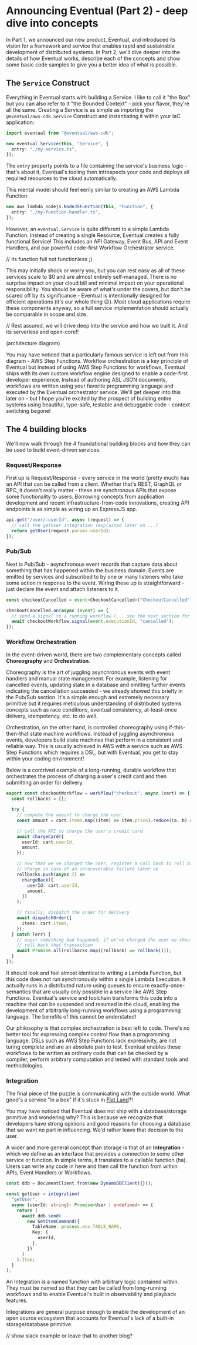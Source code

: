# Announcing Eventual (Part 2) - deep dive into concepts

In Part 1, we announced our new product, Eventual, and introduced its vision for a framework and service that enables rapid and sustainable development of distributed systems. In Part 2, we'll dive deeper into the details of how Eventual works, describe each of the concepts and show some basic code samples to give you a better idea of what is possible.

## The `Service` Construct

Everything in Eventual starts with building a Service. I like to call it "the Box" but you can also refer to it "the Bounded Context" - pick your flavor, they're all the same. Creating a Service is as simple as importing the `@eventual/aws-cdk.Service` Construct and instantiating it within your IaC application:

```ts
import eventual from "@eventual/aws-cdk";

new eventual.Service(this, "Service", {
  entry: "./my-service.ts",
});
```

The `entry` property points to a file containing the service's business logic - that's about it, Eventual's tooling then introspects your code and deploys all required resources to the cloud automatically.

This mental model should feel eerily similar to creating an AWS Lambda Function:

```ts
new aws_lambda_nodejs.NodeJSFunction(this, "Function", {
  entry: "./my-function-handler.ts",
});
```

However, an `eventual.Service` is quite different to a simple Lambda Function. Instead of creating a single Resource, Eventual creates a fully functional Service! This includes an API Gateway, Event Bus, API and Event Handlers, and our powerful code-first Workflow Orchestrator service.

// its function full not functionless ;)

This may initially shock or worry you, but you can rest easy as all of these services scale to $0 and are almost entirely self-managed. There is no surprise impact on your cloud bill and minimal impact on your operational responsibility. You should be aware of what's under the covers, but don't be scared off by its significance - Eventual is intentionally designed for efficient operations (it's our whole thing 😉). Most cloud applications require these components anyway, so a full service implementation should actually be comparable in scope and size.

// Rest assured, we will drive deep into the service and how we built it. And its serverless and open-core!!

(architecture diagram)

You may have noticed that a particularly famous service is left out from this diagram - AWS Step Functions. Workflow orchestration is a key principle of Eventual but instead of using AWS Step Functions for workflows, Eventual ships with its own custom workflow engine designed to enable a code-first developer experience. Instead of authoring ASL JSON documents, workflows are written using your favorite programming language and executed by the Eventual orchestrator service. We'll get deeper into this later on - but I hope you're excited by the prospect of building entire systems using beautiful, type-safe, testable and debuggable code - context switching begone!

## The 4 building blocks

We'll now walk through the 4 foundational building blocks and how they can be used to build event-driven services.

### Request/Response

First up is Request/Response - every service in the world (pretty much) has an API that can be called from a client. Whether that's REST, GraphQL or RPC, it doesn't really matter - these are synchronous APIs that expose some functionality to users. Borrowing concepts from application development and recent infrastructure-from-code innovations, creating API endpoints is as simple as wiring up an ExpressJS app.

```ts
api.get("/user/:userId", async (request) => {
  // call the getUser integration (explained later on ...)
  return getUser(request.params.userId);
});
```

### Pub/Sub

Next is Pub/Sub - asynchronous event records that capture data about something that has happened within the business domain. Events are emitted by services and subscribed to by one or many listeners who take some action in response to the event. Wiring these up is straightforward - just declare the event and attach listeners to it.

```ts
const checkoutCancelled = event<CheckoutCancelled>("CheckoutCancelled");

checkoutCancelled.on(async (event) => {
  // send a signal to a running workflow (... see the next section for the juicy deets!)
  await checkoutWorkflow.signal(event.executionId, "cancelled");
});
```

### Workflow Orchestration

In the event-driven world, there are two complementary concepts called **Choreography** and **Orchestration**.

Choreography is the art of juggling asynchronous events with event handlers and manual state management. For example, listening for cancelled events, updating state in a database and emitting further events indicating the cancellation succeeded - we already showed this briefly in the Pub/Sub section. It's a simple enough and extremely necessary primitive but it requires meticulous understanding of distributed systems concepts such as race conditions, eventual consistency, at-least-once delivery, idempotency, etc. to do well.

Orchestration, on the other hand, is controlled choreography using if-this-then-that state machine workflows. Instead of juggling asynchronous events, developers build state machines that perform in a consistent and reliable way. This is usually achieved in AWS with a service such as AWS Step Functions which requires a DSL, but with Eventual, you get to stay within your coding environment!

Below is a contrived example of a long-running, durable workflow that orchestrates the process of charging a user's credit card and then submitting an order for delivery.

```ts
export const checkoutWorkflow = workflow("checkout", async (cart) => {
  const rollbacks = [];

  try {
    // compute the amount to charge the user
    const amount = cart.items.map((item) => item.price).reduce((a, b) => a + b);

    // call the API to charge the user's credit card
    await chargeCard({
      userId: cart.userId,
      amount,
    });

    // now that we've charged the user, register a call back to roll back this
    // charge in case of an unrecoverable failure later on
    rollbacks.push(async () =>
      chargeBack({
        userId: cart.userId,
        amount,
      })
    );

    // finally, dispatch the order for delivery
    await dispatchOrder({
      items: cart.items,
    });
  } catch (err) {
    // oops! something bad happened, if we've charged the user we should
    // roll back that transaction
    await Promise.all(rollbacks.map((rollback) => rollback()));
  }
});
```

It should look and feel almost identical to writing a Lambda Function, but this code does not run synchronously within a single Lambda Execution. It actually runs in a distributed nature using queues to ensure exactly-once-semantics that are usually only possible in a service like AWS Step Functions. Eventual's service and toolchain transforms this code into a machine that can be suspended and resumed in the cloud, enabling the development of arbitrarily long-running workflows using a programming language. The benefits of this cannot be understated!

Our philosophy is that complex orchestration is best left to code. There's no better tool for expressing complex control flow than a programming language. DSLs such as AWS Step Functions lack expressivity, are not turing complete and are an absolute pain to test. Eventual enables these workflows to be written as ordinary code that can be checked by a compiler, perform arbitrary computation and tested with standard tools and methodologies.

### Integration

The final piece of the puzzle is communicating with the outside world. What good's a service "in a box" if it's stuck in [Flat Land]()?!

You may have noticed that Eventual does not ship with a database/storage primitive and wondering why? This is because we recognize that developers have strong opinions and good reasons for choosing a database that we want no part in influencing. We'd rather leave that decision to the user.

A wider and more general concept than storage is that of an **Integration** - which we define as an interface that provides a connection to some other service or function. In simple terms, it translates to a callable function (ha). Users can write any code in here and then call the function from within APIs, Event Handlers or Workflows.

```ts
const ddb = DocumentClient.from(new DynamoDBClient({}));

const getUser = integration(
  "getUser",
  async (userId: string): Promise<User | undefined> => {
    return (
      await ddb.send(
        new GetItemCommand({
          TableName: process.env.TABLE_NAME,
          Key: {
            userId,
          },
        })
      )
    ).Item;
  }
);
```

An Integration is a named function with arbitrary logic contained within. They must be named so that they can be called from long-running workflows and to enable Eventual's built in observability and playback features.

Integrations are general purpose enough to enable the development of an open source ecosystem that accounts for Eventual's lack of a built-in storage/database primitive.

// show slack example or leave that to another blog?
